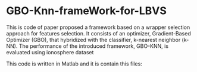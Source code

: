 # GBO-Knn-frameWork-for-LBVS
This is code of paper proposed a framework based on a wrapper selection approach for features selection. It consists of an optimizer, Gradient-Based Optimizer (GBO), that hybridized with the  classifier, k-nearest neighbor (k-NN). The performance of the introduced framework, GBO-KNN, is evaluated using ionosphere dataset
 
 This code is written in Matlab and it is  contain this files:
  
